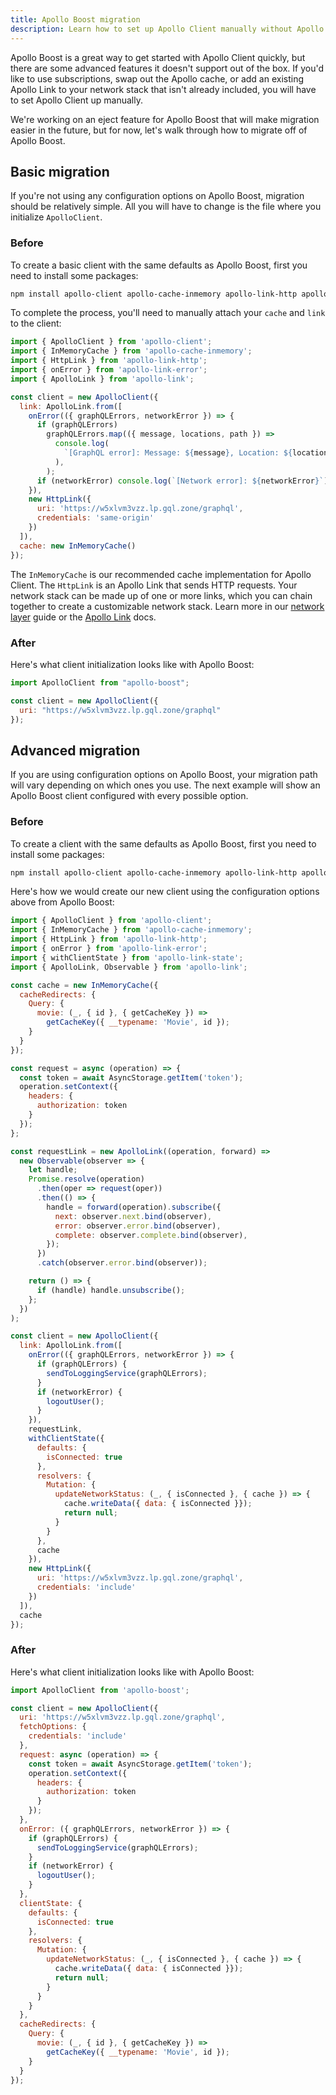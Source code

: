 ```yaml
---
title: Apollo Boost migration
description: Learn how to set up Apollo Client manually without Apollo Boost
---
```


Apollo Boost is a great way to get started with Apollo Client quickly, but there are some advanced features it doesn't support out of the box. If you'd like to use subscriptions, swap out the Apollo cache, or add an existing Apollo Link to your network stack that isn't already included, you will have to set Apollo Client up manually.

We're working on an eject feature for Apollo Boost that will make migration easier in the future, but for now, let's walk through how to migrate off of Apollo Boost.

<h2 id="basic-migration">Basic migration</h2>

If you're not using any configuration options on Apollo Boost, migration should be relatively simple. All you will have to change is the file where you initialize `ApolloClient`.

<h3 id="before">Before</h3>



To create a basic client with the same defaults as Apollo Boost, first you need to install some packages:

```bash
npm install apollo-client apollo-cache-inmemory apollo-link-http apollo-link-error apollo-link --save
```

To complete the process, you'll need to manually attach your `cache` and `link` to the client:

```js
import { ApolloClient } from 'apollo-client';
import { InMemoryCache } from 'apollo-cache-inmemory';
import { HttpLink } from 'apollo-link-http';
import { onError } from 'apollo-link-error';
import { ApolloLink } from 'apollo-link';

const client = new ApolloClient({
  link: ApolloLink.from([
    onError(({ graphQLErrors, networkError }) => {
      if (graphQLErrors)
        graphQLErrors.map(({ message, locations, path }) =>
          console.log(
            `[GraphQL error]: Message: ${message}, Location: ${locations}, Path: ${path}`,
          ),
        );
      if (networkError) console.log(`[Network error]: ${networkError}`);
    }),
    new HttpLink({
      uri: 'https://w5xlvm3vzz.lp.gql.zone/graphql',
      credentials: 'same-origin'
    })
  ]),
  cache: new InMemoryCache()
});
```

The `InMemoryCache` is our recommended cache implementation for Apollo Client. The `HttpLink` is an Apollo Link that sends HTTP requests. Your network stack can be made up of one or more links, which you can chain together to create a customizable network stack. Learn more in our [network layer](./network-layer.html) guide or the [Apollo Link](/docs/link.html) docs.

<h3 id="after">After</h3>

Here's what client initialization looks like with Apollo Boost:

```js
import ApolloClient from "apollo-boost";

const client = new ApolloClient({
  uri: "https://w5xlvm3vzz.lp.gql.zone/graphql"
});
```

<h2 id="advanced-migration">Advanced migration</h2>

If you are using configuration options on Apollo Boost, your migration path will vary depending on which ones you use. The next example will show an Apollo Boost client configured with every possible option.

<h3 id="before">Before</h3>

To create a client with the same defaults as Apollo Boost, first you need to install some packages:

```bash
npm install apollo-client apollo-cache-inmemory apollo-link-http apollo-link apollo-link-state apollo-link-error --save
```

Here's how we would create our new client using the configuration options above from Apollo Boost:

```js
import { ApolloClient } from 'apollo-client';
import { InMemoryCache } from 'apollo-cache-inmemory';
import { HttpLink } from 'apollo-link-http';
import { onError } from 'apollo-link-error';
import { withClientState } from 'apollo-link-state';
import { ApolloLink, Observable } from 'apollo-link';

const cache = new InMemoryCache({
  cacheRedirects: {
    Query: {
      movie: (_, { id }, { getCacheKey }) =>
        getCacheKey({ __typename: 'Movie', id });
    }
  }
});

const request = async (operation) => {
  const token = await AsyncStorage.getItem('token');
  operation.setContext({
    headers: {
      authorization: token
    }
  });
};

const requestLink = new ApolloLink((operation, forward) =>
  new Observable(observer => {
    let handle;
    Promise.resolve(operation)
      .then(oper => request(oper))
      .then(() => {
        handle = forward(operation).subscribe({
          next: observer.next.bind(observer),
          error: observer.error.bind(observer),
          complete: observer.complete.bind(observer),
        });
      })
      .catch(observer.error.bind(observer));

    return () => {
      if (handle) handle.unsubscribe();
    };
  })
);

const client = new ApolloClient({
  link: ApolloLink.from([
    onError(({ graphQLErrors, networkError }) => {
      if (graphQLErrors) {
        sendToLoggingService(graphQLErrors);
      }
      if (networkError) {
        logoutUser();
      }
    }),
    requestLink,
    withClientState({
      defaults: {
        isConnected: true
      },
      resolvers: {
        Mutation: {
          updateNetworkStatus: (_, { isConnected }, { cache }) => {
            cache.writeData({ data: { isConnected }});
            return null;
          }
        }
      },
      cache
    }),
    new HttpLink({
      uri: 'https://w5xlvm3vzz.lp.gql.zone/graphql',
      credentials: 'include'
    })
  ]),
  cache
});
```


<h3 id="after">After</h3>


Here's what client initialization looks like with Apollo Boost:

```js
import ApolloClient from 'apollo-boost';

const client = new ApolloClient({
  uri: 'https://w5xlvm3vzz.lp.gql.zone/graphql',
  fetchOptions: {
    credentials: 'include'
  },
  request: async (operation) => {
    const token = await AsyncStorage.getItem('token');
    operation.setContext({
      headers: {
        authorization: token
      }
    });
  },
  onError: ({ graphQLErrors, networkError }) => {
    if (graphQLErrors) {
      sendToLoggingService(graphQLErrors);
    }
    if (networkError) {
      logoutUser();
    }
  },
  clientState: {
    defaults: {
      isConnected: true
    },
    resolvers: {
      Mutation: {
        updateNetworkStatus: (_, { isConnected }, { cache }) => {
          cache.writeData({ data: { isConnected }});
          return null;
        }
      }
    }
  },
  cacheRedirects: {
    Query: {
      movie: (_, { id }, { getCacheKey }) =>
        getCacheKey({ __typename: 'Movie', id });
    }
  }
});
```
